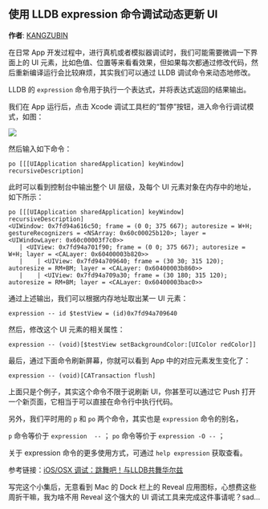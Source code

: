 使用 LLDB expression 命令调试动态更新 UI
--------

**作者**: [KANGZUBIN](https://weibo.com/kangzubin)

在日常 App 开发过程中，进行真机或者模拟器调试时，我们可能需要微调一下界面上的 UI 元素，比如色值、位置等来看看效果，但如果每次都通过修改代码，然后重新编译运行会比较麻烦，其实我们可以通过 LLDB 调试命令来动态地修改。

LLDB 的 `expression` 命令用于执行一个表达式，并将表达式返回的结果输出。

我们在 App 运行后，点击 Xcode 调试工具栏的“暂停”按钮，进入命令行调试模式，如图：

![](https://github.com/iOS-Tips/iOS-tech-set/blob/master/images/2018/03/10-1.png)

然后输入如下命令：

```
po [[[UIApplication sharedApplication] keyWindow] recursiveDescription]
```

此时可以看到控制台中输出整个 UI 层级，及每个 UI 元素对象在内存中的地址，如下所示：

```
po [[[UIApplication sharedApplication] keyWindow] recursiveDescription]
<UIWindow: 0x7fd94a616c50; frame = (0 0; 375 667); autoresize = W+H; gestureRecognizers = <NSArray: 0x60c00025b120>; layer = <UIWindowLayer: 0x60c00003f7c0>>
   | <UIView: 0x7fd94a701f90; frame = (0 0; 375 667); autoresize = W+H; layer = <CALayer: 0x60400003b820>>
   |    | <UIView: 0x7fd94a709640; frame = (30 30; 315 120); autoresize = RM+BM; layer = <CALayer: 0x60400003b860>>
   |    | <UIView: 0x7fd94a709a30; frame = (30 180; 315 120); autoresize = RM+BM; layer = <CALayer: 0x60400003bac0>>
```

通过上述输出，我们可以根据内存地址取出某一 UI 元素：

```
expression -- id $testView = (id)0x7fd94a709640
```

然后，修改这个 UI 元素的相关属性：

```
expression -- (void)[$testView setBackgroundColor:[UIColor redColor]]
```

最后，通过下面命令刷新屏幕，你就可以看到 App 中的对应元素发生变化了：

```
expression -- (void)[CATransaction flush]
```

上面只是个例子，其实这个命令不限于说刷新 UI，你甚至可以通过它 Push 打开一个新页面，它相当于可以直接在命令行中执行代码。

另外，我们平时用的 `p` 和 `po` 两个命令，其实也是 `expression` 命令的别名，

`p` 命令等价于 `expression  --` ；
`po` 命令等价于 `expression -O --` ；

关于 expression 命令的更多使用方式，可通过 `help expression` 获取查看。

参考链接：[iOS/OSX 调试：跳舞吧！与LLDB共舞华尔兹](https://segmentfault.com/a/1190000002413758)

写完这个小集后，无意看到 Mac 的 Dock 栏上的 Reveal 应用图标，心想费这些周折干嘛，我为啥不用 Reveal 这个强大的 UI 调试工具来完成这件事请呢？sad...


